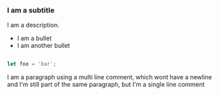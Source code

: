 ### I am a subtitle
I am a description.

- I am a bullet
- I am another bullet

```javascript

let foo = 'bar'; 

```
I am a paragraph using a multi line comment, which wont have a newline and I'm still part of the same paragraph, but I'm a single line comment 